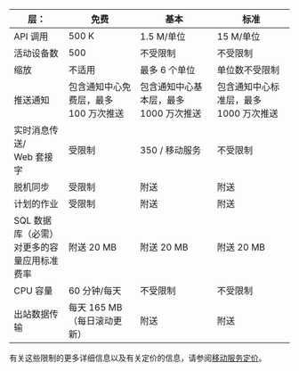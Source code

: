 
| 层： | 免费 | 基本 | 标准 |
|----|----|----|----|
| API 调用 | 500 K | 1\.5 M/单位 | 15 M/单位 |
| 活动设备数 | 500 | 不受限制 | 不受限制 |
| 缩放 | 不适用 | 最多 6 个单位 | 单位数不受限制 |
| 推送通知 | 包含通知中心免费层，最多 100 万次推送 | 包含通知中心基本层，最多 1000 万次推送 | 包含通知中心标准层，最多 1000 万次推送 |
| 实时消息传送/<br/>Web 套接字 | 受限制 | 350 / 移动服务 | 不受限制 |
| 脱机同步 | 受限制 | 附送 | 附送 |
| 计划的作业 | 受限制 | 附送 | 附送 |
| SQL 数据库（必需）<br/>对更多的容量应用标准费率 | 附送 20 MB | 附送 20 MB | 附送 20 MB |
| CPU 容量 | 60 分钟/每天 | 不受限制 | 不受限制 |
| 出站数据传输 | 每天 165 MB（每日滚动更新） | 附送 | 附送 |

有关这些限制的更多详细信息以及有关定价的信息，请参阅[移动服务定价](https://www.azure.cn/pricing/details/mobile-services/)。

<!---HONumber=71-->